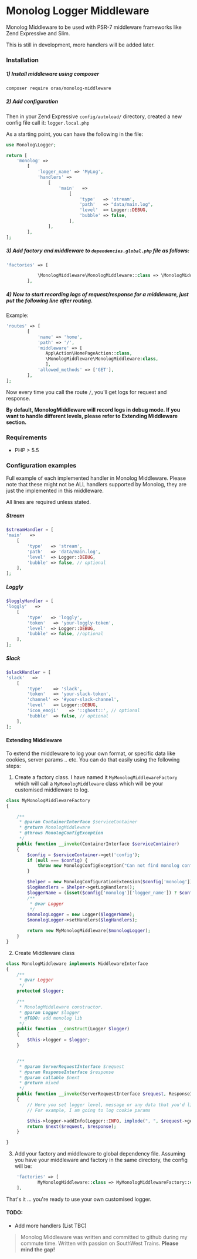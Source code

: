 # Monolog Logger Middleware
Monolog Middleware to be used with PSR-7 middleware frameworks like Zend Expressive and Slim.

This is still in development, more handlers will be added later.

### Installation

##### 1) Install middleware using composer
```sh
composer require oras/monolog-middleware
```
##### 2) Add configuration
Then in your Zend Expressive `config/autoload/` directory, created a new config file call it: `logger.local.php`

As a starting point, you can have the following in the file:

```php
use Monolog\Logger;

return [
    'monolog' =>
        [
            'logger_name' => 'MyLog',
            'handlers' =>
                [
                    'main'   =>
                        [
                            'type'   => 'stream',
                            'path'   => "data/main.log",
                            'level'  => Logger::DEBUG,
                            'bubble' => false,
                        ],
                ],
        ],
];
```


##### 3) Add factory and middleware to `dependencies.global.php` file as follows:
```php
'factories' => [

            \MonologMiddleware\MonologMiddleware::class => \MonologMiddleware\Extension\MonologMiddlewareFactory::class,
        ],
```

##### 4) Now to start recording logs of request/response for a middleware, just put the following line after routing.

 Example:
 ```php
 'routes' => [
         [
             'name' => 'home',
             'path' => '/',
             'middleware' => [
                App\Action\HomePageAction::class,
                \MonologMiddleware\MonologMiddleware:class,
                ],
             'allowed_methods' => ['GET'],
         ],
];
 ```

 Now every time you call the route `/`, you'll get logs for request and response.

 **By default, MonologMiddleware will record logs in debug mode. If you want to handle different levels, please refer to Extending Middleware section.**


### Requirements
- PHP > 5.5


### Configuration examples
Full example of each implemented handler in Monolog Middleware. Please note that these might not be ALL handlers
supported by Monolog, they are just the implemented in this middleware.

All lines are required unless stated.

##### Stream
```php
$streamHandler = [
'main'   =>
    [
        'type'   => 'stream',
        'path'   => 'data/main.log',
        'level'  => Logger::DEBUG,
        'bubble' => false, // optional
    ],
];
```

##### Loggly
```php
$logglyHandler = [
'loggly'   =>
    [
        'type'   => 'loggly',
        'token'   => 'your-loggly-token',
        'level'  => Logger::DEBUG,
        'bubble' => false, //optional
    ],
];
```

##### Slack
```php
$slackHandler = [
'slack'   =>
    [
        'type'    => 'slack',
        'token'   => 'your-slack-token',
        'channel' => '#your-slack-channel',
        'level'   => Logger::DEBUG,
        'icon_emoji'    => '::ghost::', // optional
        'bubble'  => false, // optional
    ],
];
```


#### Extending Middleware

To extend the middleware to log your own format, or specific data like cookies, server params .. etc. You can do that easily using the following steps:

1. Create a factory class.
I have named it `MyMonologMiddlewareFactory` which will call a `MyMonologMiddleware` class which will be your customised middleware to log.

```php
class MyMonologMiddlewareFactory
{

    /**
     * @param ContainerInterface $serviceContainer
     * @return MonologMiddleware
     * @throws MonologConfigException
     */
    public function __invoke(ContainerInterface $serviceContainer)
    {
        $config = $serviceContainer->get('config');
        if (null === $config) {
            throw new MonologConfigException("Can not find monolog configuration in your config. Make sure to have monolog configuration array in your config");
        }

        $helper = new MonologConfigurationExtension($config['monolog']);
        $logHandlers = $helper->getLogHandlers();
        $loggerName = (isset($config['monolog']['logger_name']) ? $config['monolog']['logger_name'] : 'monolog');
        /**
         * @var Logger
         */
        $monologLogger = new Logger($loggerName);
        $monologLogger->setHandlers($logHandlers);

        return new MyMonologMiddleware($monologLogger);
    }
}

```

2. Create Middleware class

```php
class MonologMiddleware implements MiddlewareInterface
{
    /**
     * @var Logger
     */
    protected $logger;

    /**
     * MonologMiddleware constructor.
     * @param Logger $logger
     * @TODO: add monolog lib
     */
    public function __construct(Logger $logger)
    {
        $this->logger = $logger;
    }


    /**
     * @param ServerRequestInterface $request
     * @param ResponseInterface $response
     * @param callable $next
     * @return mixed
     */
    public function __invoke(ServerRequestInterface $request, ResponseInterface $response, callable $next = null)
    {
        // Here you set logger level, message or any data that you'd like from your request or response.
        // For example, I am going to log cookie params

        $this->logger->addInfo(Logger::INFO, implode(", ", $request->getCookieParams());
        return $next($request, $response);
    }

}
```

3. Add your factory and middleware to global dependency file. Assuming you have your middleware and factory in the same directory, the config will be:

```php
    'factories' => [
            MyMonologMiddleware::class => MyMonologMiddlewareFactory::class,
    ],
```

That's it ... you're ready to use your own customised logger.


#### TODO:
- Add more handlers (List TBC)

> Monolog Middleware was written and committed to github during my commute time. Written with passion on SouthWest Trains. **Please mind the gap!**
